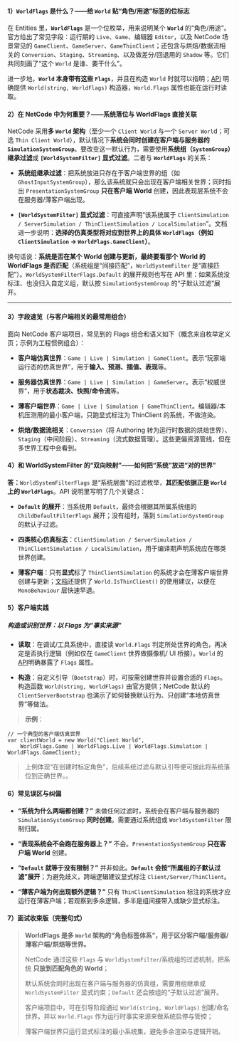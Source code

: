 #### 1）`WorldFlags` 是什么？——给 `World` 贴“角色/用途”标签的位标志

在 Entities 里，**`WorldFlags`** 是一个位枚举，用来说明某个 **`World`** 的“角色/用途”。官方给出了常见字段：运行期的 `Live`、`Game`、编辑器 `Editor`，以及 NetCode 场景常见的 `GameClient`、`GameServer`、`GameThinClient`；还包含与烘焙/数据流相关的 `Conversion`、`Staging`、`Streaming`、以及做差分/回退用的 `Shadow` 等。它们共同刻画了“这个 `World` 是谁、要干什么”。

进一步地，**`World` 本身带有这些 `Flags`**，并且在构造 `World` 时就可以指明；[API](https://docs.unity3d.com/Packages/com.unity.entities%401.0/api/Unity.Entities.World.html) 明确提供 `World(string, WorldFlags)` 构造器，`World.Flags` 属性也能在运行时读取。

#### 2）在 NetCode 中为何重要？——系统落位与 WorldFlags 直接关联

NetCode 采用**多 `World` 架构**（至少一个 `Client World` 与一个 `Server Worl`d；可选 `Thin Client World`），默认情况下**系统会同时创建在客户端与服务器的 `SimulationSystemGroup`**。要改变这一默认行为，需要使用**系统组（`SystemGroup`）继承过滤**或 **`[WorldSystemFilter]` 显式过滤**。二者与 **`WorldFlags`** 的关系：

- **系统组继承过滤**：把系统放进只存在于客户端世界的组（如 `GhostInputSystemGroup`），那么该系统就只会出现在客户端相关世界；同时指出 `PresentationSystemGroup` **只在客户端 World** 创建，因此表现层系统不会在服务器/薄客户端出现。
    
- **`[WorldSystemFilter]` 显式过滤**：可直接声明“该系统属于 `ClientSimulation / ServerSimulation / ThinClientSimulation / LocalSimulation`”。文档进一步说明：**选择的仿真类型将对应到世界上的具体 `WorldFlags`（例如 `ClientSimulation` → `WorldFlags.GameClient`）**。
    

换句话说：**系统是否在某个 World 创建与更新，最终要看那个 World 的 WorldFlags 是否匹配**（系统组是“间接匹配”，`WorldSystemFilter` 是“直接匹配”）。`WorldSystemFilterFlags.Default` 的展开规则也写在 API 里：如果系统没标注、也没归入自定义组，默认按 `SimulationSystemGroup` 的“子默认过滤”展开。

---

#### 3）字段速览（与客户端相关的最常用组合）

面向 NetCode 客户端项目，常见到的 Flags 组合和语义如下（概念来自枚举定义页；示例为工程惯例组合）：

- **客户端仿真世界**：`Game | Live | Simulation | GameClient`。表示“玩家端运行态的仿真世界”，用于**输入、预测、插值、表现**等。
    
- **服务器仿真世界**：`Game | Live | Simulation | GameServer`。表示“权威世界”，用于**状态裁决、快照/命令流**等。
    
- **薄客户端世界**：`Game | Live | Simulation | GameThinClient`。编辑器/本机压测用的最小客户端，只跑显式标注为 ThinClient 的系统，不做渲染。
    
- **烘焙/数据流相关**：`Conversion`（将 Authoring 转为运行时数据的烘焙世界）、`Staging`（中间阶段）、`Streaming`（流式数据管理）。这些更偏资源管线，但在多世界工程中会看到。
    
#### 4）和 WorldSystemFilter 的“双向映射”——如何把“系统”放进“对的世界”

**答：**`WorldSystemFilterFlags` 是“系统层面”的过滤枚举，**其匹配依据正是 `World` 上的 `WorldFlags`**。API 说明里写明了几个关键点：

- **`Default` 的展开**：当系统用 `Default`，最终会根据其所属系统组的 `ChildDefaultFilterFlags` 展开；没有组时，落到 `SimulationSystemGroup` 的默认子过滤。
    
- **四类核心仿真标志**：`ClientSimulation / ServerSimulation / ThinClientSimulation / LocalSimulation`，用于编译期声明系统应在哪类世界创建。
    
- **薄客户端**：只有**显式**标了 `ThinClientSimulation` 的系统才会在薄客户端世界创建与更新；[文档](https://docs.unity3d.com/Packages/com.unity.netcode%401.0/manual/client-server-worlds.html)还提供了 `World.IsThinClient()` 的使用建议，以便在 `MonoBehaviour` 层快速早退。
    

#### 5）客户端实践

##### 构造或识别世界：以 Flags 为“事实来源”

- **读取**：在调试/工具系统中，直接读 `World.Flags` 判定所处世界的角色，再决定是否执行逻辑（例如仅在 `GameClient` 世界做摄像机/ UI 桥接）。`World` 的 [API](https://docs.unity3d.com/Packages/com.unity.entities%401.0/api/Unity.Entities.World.html)明确暴露了 `Flags` 属性。
    
- **构造**：自定义引导（`Bootstrap`）时，可按需创建世界并设置合适的 `Flags`。构造函数 `World(string, WorldFlags)` 由官方提供；NetCode 默认的 `ClientServerBootstrap` 也演示了如何替换默认行为、只创建“本地仿真世界”等做法。
    

> **示例**：
```
// 一个典型的客户端仿真世界
var clientWorld = new World("Client World",
    WorldFlags.Game | WorldFlags.Live | WorldFlags.Simulation | WorldFlags.GameClient);
```
> 上例体现“在创建时标定角色”，后续系统过滤与默认引导便可据此将系统落位到正确世界。。

#### 6）常见误区与纠偏

- **“系统为什么两端都创建？”** 未做任何过滤时，系统会在客户端与服务器的 `SimulationSystemGroup` **同时创建**。需要通过系统组或 `WorldSystemFilter` 限制归属。
    
- **“表现系统会不会跑在服务器上？”** 不会。`PresentationSystemGroup` **只在客户端 World** 创建。
    
- **“`Default` 就等于没有限制？”** 并非如此。**`Default` 会按“所属组的子默认过滤”展开**；为避免歧义，跨端逻辑建议显式标注 `Client/Server/ThinClient`。
    
- **“薄客户端为何出现额外逻辑？”** 只有 `ThinClientSimulation` 标注的系统才应运行在薄客户端；若观察到多余逻辑，多半是组间接带入或缺少显式标注。
    

#### 7）面试收束版（完整句式）

> **WorldFlags 是多 `World` 架构的“角色标签体系”，用于区分客户端/服务器/薄客户端/烘焙等世界。** 
> 
>  NetCode 通过这些 `Flags` 与 `WorldSystemFilter`/系统组的过滤机制，把系统 **只放到匹配角色的 World**；
> 
> 默认系统会同时出现在客户端与服务器的仿真组，需要用组继承或 `WorldSystemFilter` 显式约束；`Default` 还会按组的“子默认过滤”展开。
> 
> 客户端项目中，可在引导阶段通过 `World(string, WorldFlags)` 创建/命名世界，并以 `World.Flags` 作为运行时事实来源来做系统启停与管控；
> 
> 薄客户端世界只运行显式标注的最小系统集，避免多余渲染与逻辑开销。